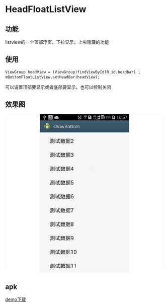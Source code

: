 HeadFloatListView
=================


## 功能
listview的一个顶部浮窗，下拉显示，上啦隐藏的功能

## 使用
```
ViewGroup headView = (ViewGroup)findViewById(R.id.headbar) ;
mBottomFloatListView.setHeadBar(headView);
```
可以设置顶部要显示或者底部要显示。也可以控制关闭

## 效果图
![img](/other/HeadFloatListView.gif)

## apk
[demo下载](/other/showBottom.apk)
